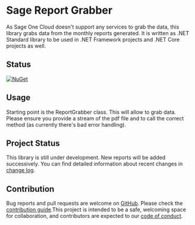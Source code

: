 # Sage Report Grabber

As Sage One Cloud doesn't support any services to grab the data, this library grabs data from the monthly reports generated. It is written as .NET Standard library to be used in .NET Framework projects and .NET Core projects as well. 

## Status

[![NuGet](https://img.shields.io/nuget/dt/Develappers.SageReportGrabber.svg)](https://www.nuget.org/packages/Develappers.SageReportGrabber/)

## Usage

Starting point is the ReportGrabber class. This will allow to grab data. Please ensure you provide a stream of the pdf file and to call the correct method (as currently there's bad error handling).


## Project Status

This library is still under development. New reports will be added successively. You can find detailed information about recent changes in [change log](CHANGELOG.md).

## Contribution

Bug reports and pull requests are welcome on [GitHub](https://github.com/DevelappersGmbH/SageReportGrabber). Please check the [contribution guide](CONTRIBUTING.md).This project is intended to be a safe, welcoming space for collaboration, and contributors are expected to our [code of conduct](CODE_OF_CONDUCT.md).
